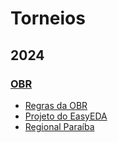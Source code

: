 # Torneios

## 2024

### [OBR](https://obr.robocup.org.br/)
- [Regras da OBR](https://www.obr.org.br/manuais/OBR2023_MP_ManualRegrasRegionalEstadual.pdf)
- [Projeto do EasyEDA](https://easyeda.com/editor#project_id=d3cd51bfbece4384a1c6c82716b6cf47)
- [Regional Paraíba](https://www.obr.org.br/PB/)
